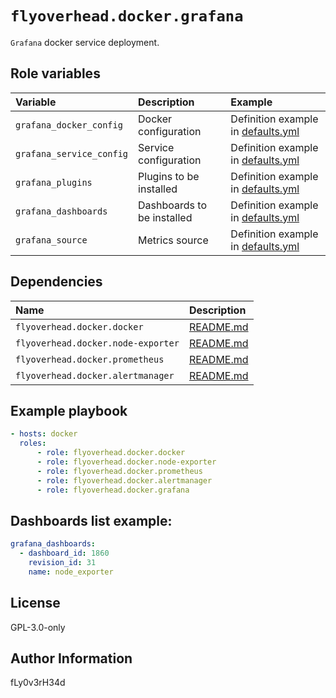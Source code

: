 # `flyoverhead.docker.grafana`

`Grafana` docker service deployment.

## Role variables

| Variable | Description | Example |
| :--- | :--- | :--- |
| `grafana_docker_config` | Docker configuration | Definition example in [defaults.yml](defaults/main.yml) |
| `grafana_service_config` | Service configuration | Definition example in [defaults.yml](defaults/main.yml) |
| `grafana_plugins` | Plugins to be installed | Definition example in [defaults.yml](defaults/main.yml) |
| `grafana_dashboards` | Dashboards to be installed | Definition example in [defaults.yml](defaults/main.yml) |
| `grafana_source` | Metrics source | Definition example in [defaults.yml](defaults/main.yml) |

## Dependencies

| Name | Description |
| :--- | :--- |
| `flyoverhead.docker.docker` | [README.md](../docker/README.md) |
| `flyoverhead.docker.node-exporter` | [README.md](../node-exporter/README.md) |
| `flyoverhead.docker.prometheus` | [README.md](../prometheus/README.md) |
| `flyoverhead.docker.alertmanager` | [README.md](../alertmanager/README.md) |

## Example playbook

```yaml
- hosts: docker
  roles:
      - role: flyoverhead.docker.docker
      - role: flyoverhead.docker.node-exporter
      - role: flyoverhead.docker.prometheus
      - role: flyoverhead.docker.alertmanager
      - role: flyoverhead.docker.grafana
```

## Dashboards list example:

```yaml
grafana_dashboards:
  - dashboard_id: 1860
    revision_id: 31
    name: node_exporter
```

## License

GPL-3.0-only

## Author Information

fLy0v3rH34d
